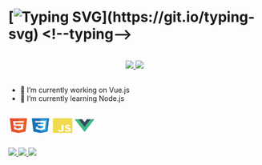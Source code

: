 # [![Typing SVG](https://readme-typing-svg.herokuapp.com/?color=e83d84&size=35&center=true&vCenter=true&width=1000&lines=Hello!+My+name+is+Nicole+Ferreira+Mello;I'm+15+years+old;I+am+from+Joinville,+SC;Be+Welcome!)](https://git.io/typing-svg) <!--typing-->

<br>

<div align="center">
  <a href="https://github.com/nicolefemello">
    <img height=200 src="https://github-readme-stats.vercel.app/api?username=nicolefemello&bg_color=30,e96443,904e95&title_color=fff&text_color=fff" />
  </a>
  <a href="https://github.com/nicolefemello">
    <img height=200 src="https://github-readme-stats.vercel.app/api/top-langs/?username=nicolefemello&layout=donut&bg_color=141424&title_color=e83d84&text_color=8ef5fa&icon_color=2596be)](https://github.com/nicolefemello/nicolefemello"/>
  </a>
</div> <!--info-->

<br>

- 🔭 I’m currently working on Vue.js
- 🌱 I’m currently learning Node.js
<!--bio-->
<br>    

<div style="display: inline_block">
  <img align="center" alt="HTML" height="30" width="40" src="workflows/src/html.svg">
  <img align="center" alt="CSS" height="30" width="40" src="workflows/src/css.svg">
  <img align="center" alt="JavaScript" height="30" width="40" src="workflows/src/javascript.svg">
  <img align="center" alt="Vue.js" height="30" width="40" src="workflows/src/vue.svg">
</div> <!--tecnologias-->

##

<div> 
  <a href ="mailto:nicfmello@gmail.com">
    <img src="https://img.shields.io/badge/-Gmail-%23333?style=for-the-badge&logo=gmail&logoColor=white" target="_blank">
  </a>
  <a href="https://instagram.com/nicolefemello" target="_blank">
    <img src="https://img.shields.io/badge/-Instagram-%23E4405F?style=for-the-badge&logo=instagram&logoColor=white" target="_blank">
  </a>
  <a href="https://www.linkedin.com/in/nicole-ferreira-mello-3360172bb/a" target="_blank">
    <img src="https://img.shields.io/badge/-LinkedIn-%230077B5?style=for-the-badge&logo=linkedin&logoColor=white" target="_blank">
  </a> 
</div> <!--contact-->

##
